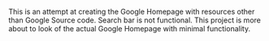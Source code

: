 This is an attempt at creating the Google Homepage with resources other than Google Source code.
Search bar is not functional. This project is more about to look of the actual Google Homepage with minimal functionality.
